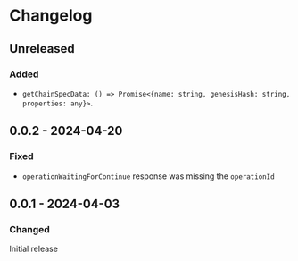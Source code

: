 # Changelog

## Unreleased

### Added

- `getChainSpecData: () => Promise<{name: string, genesisHash: string, properties: any}>`.

## 0.0.2 - 2024-04-20

### Fixed

- `operationWaitingForContinue` response was missing the `operationId`

## 0.0.1 - 2024-04-03

### Changed

Initial release
